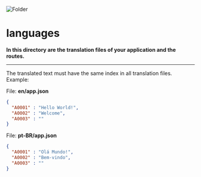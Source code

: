![Folder](https://github.com/sciola-git/sciola-git.github.io/blob/main/images/icons/folder.svg?raw=true)

# languages

**In this directory are the translation files of your application and the routes.**

---

The translated text must have the same index in all translation files. Example:

File: **en/app.json**

```json
{
  "A0001" : "Hello World!",
  "A0002" : "Welcome",
  "A0003" : ""
}
```

File: **pt-BR/app.json**

```json
{
  "A0001" : "Olá Mundo!",
  "A0002" : "Bem-vindo",
  "A0003" : ""
}
```
